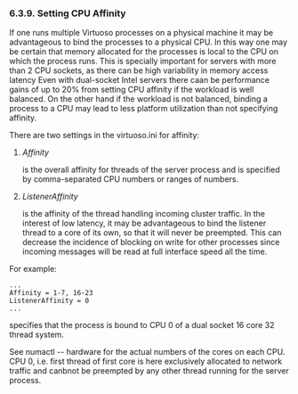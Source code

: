 <div id="id16065" class="section">

<div class="titlepage">

<div>

<div>

### 6.3.9. Setting CPU Affinity

</div>

</div>

</div>

If one runs multiple Virtuoso processes on a physical machine it may be
advantageous to bind the processes to a physical CPU. In this way one
may be certain that memory allocated for the processes is local to the
CPU on which the process runs. This is specially important for servers
with more than 2 CPU sockets, as there can be high variability in memory
access latency Even with dual-socket Intel servers there caan be
performance gains of up to 20% from setting CPU affinity if the workload
is well balanced. On the other hand if the workload is not balanced,
binding a process to a CPU may lead to less platform utilization than
not specifying affinity.

There are two settings in the virtuoso.ini for affinity:

<div class="orderedlist">

1.  <span class="emphasis">*Affinity*</span>

    is the overall affinity for threads of the server process and is
    specified by comma-separated CPU numbers or ranges of numbers.

2.  <span class="emphasis">*ListenerAffinity*</span>

    is the affinity of the thread handling incoming cluster traffic. In
    the interest of low latency, it may be advantageous to bind the
    listener thread to a core of its own, so that it will never be
    preempted. This can decrease the incidence of blocking on write for
    other processes since incoming messages will be read at full
    interface speed all the time.

</div>

For example:

``` programlisting
...
Affinity = 1-7, 16-23
ListenerAffinity = 0
...
```

specifies that the process is bound to CPU 0 of a dual socket 16 core 32
thread system.

See numactl -- hardware for the actual numbers of the cores on each CPU.
CPU 0, i.e. first thread of first core is here exclusively allocated to
network traffic and canbnot be preempted by any other thread running for
the server process.

</div>
